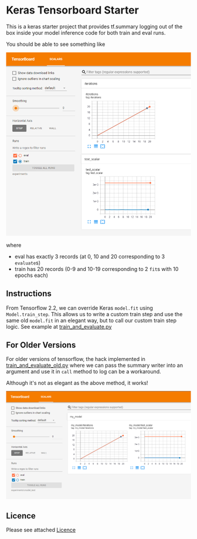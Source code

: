 # Keras Tensorboard Starter

This is a keras starter project that provides tf.summary logging out of the box 
inside your model inference code for both train and eval runs.

You should be able to see something like

![Screenshot](images/screenshot.png)

where 
- eval has exactly 3 records (at 0, 10 and 20 corresponding to 3 `evaluate`s)
- train has 20 records (0-9 and 10-19 corresponding to 2 `fit`s with 10 epochs each)
 
## Instructions
 
From Tensorflow 2.2, we can override Keras `model.fit` using `Model.train_step`. 
This allows us to write a custom train step and use the same old `model.fit` in an elegant way, 
but to call our custom train step logic. See example at [train_and_evaluate.py](train_and_evaluate.py)

## For Older Versions

For older versions of tensorflow, the hack implemented in [train_and_evaluate_old.py](train_and_evaluate_old.py) 
where we can pass the summary writer into an argument
and use it in `call` method to log can be a workaround.

Although it's not as elegant as the above method, it works!

![Screenshot Old](images/screenshot_old.png)

## Licence

Please see attached [Licence](LICENCE)